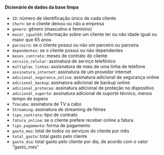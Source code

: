#### Dicionário de dados da base limpa

* `ID`: número de identificação único de cada cliente
* `Churn`: se o cliente deixou ou não a empresa 
* `genero`: gênero (masculino e feminino) 
* `maior_igual65`: informação sobre um cliente ter ou não idade igual ou maior que 65 anos 
* `parceiro`:  se o cliente possui ou não um parceiro ou parceira
* `dependentes`: se o cliente possui ou não dependentes
* `meses_contrato`:  meses de contrato do cliente
* `servico_celular`: assinatura de serviço telefônico 
* `multiplas_linhas`: assisnatura de mais de uma linha de telefone 
* `assinatura_internet`: assinatura de um provedor internet 
* `adicional_seguranca_online`: assinatura adicional de segurança online 
* `adicional_backup`: assinatura adicional de backup online 
* `adicional_protecao`: assinatura adicional de proteção no dispositivo 
* `adicional_suporte`: assinatura adicional de suporte técnico, menos tempo de espera
* `TVacabo`: assinatura de TV a cabo 
* `Streaming`: assinatura de streaming de filmes 
* `tipo_contrato`: tipo de contrato
* `fatura_online`: se o cliente prefere receber online a fatura
* `tipo_pagamento`: forma de pagamento
* `gasto_mes`: total de todos os serviços do cliente por mês
* `total_gasto`: total gasto pelo cliente
* `gasto_dia`: total gasto pelo cliente por dia, de acordo com o valor "gasto_mes"
